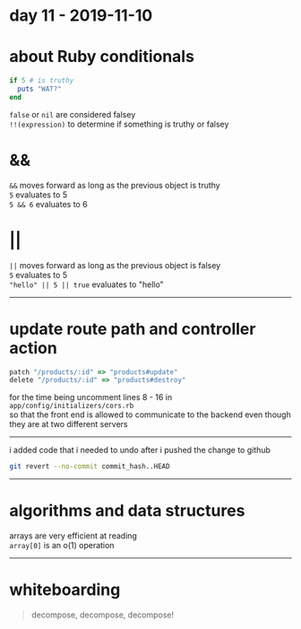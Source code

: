 # day 11 - 2019-11-10

# about Ruby conditionals

```ruby
if 5 # is truthy
  puts "WAT?"
end
```

`false` or `nil` are considered falsey  
`!!(expression)` to determine if something is truthy or falsey

# &&

`&&` moves forward as long as the previous object is truthy  
`5` evaluates to 5  
`5 && 6` evaluates to 6

# ||

`||` moves forward as long as the previous object is falsey  
`5` evaluates to 5  
`"hello" || 5 || true` evaluates to "hello"

---

# update route path and controller action

```ruby
patch "/products/:id" => "products#update"
delete "/products/:id" => "products#destroy"
```

for the time being uncomment lines 8 - 16 in `app/config/initializers/cors.rb`  
so that the front end is allowed to communicate to the backend even though they are at two different servers

---

i added code that i needed to undo after i pushed the change to github

```bash
git revert --no-commit commit_hash..HEAD
```

---

# algorithms and data structures

arrays are very efficient at reading  
`array[0]` is an o(1) operation

---

# whiteboarding

> decompose, decompose, decompose!
